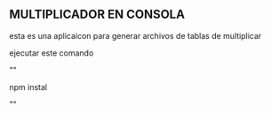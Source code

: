 

## MULTIPLICADOR EN CONSOLA

esta es una aplicaicon para generar archivos de tablas de multiplicar

ejecutar este comando

""

npm instal


""